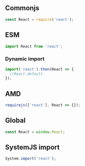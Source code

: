 ## Commonjs

```js
const React = require('react');
```

## ESM

```js
import React from 'react';
```

### Dynamic import

```js
import('react').then(React => {
  //React.default
});
```

## AMD

```js
requirejs(['react'], React => {});
```

## Global

```js
const React = window.React;
```

## SystemJS import

```js
System.import('react');
```
